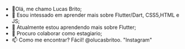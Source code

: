 - 👋Olá, me chamo Lucas Brito;
- 👀 Esou intessado em aprender mais sobre Flutter/Dart, CSS5,HTML e JS;
- 🌱 Atualmente estou aprendendo mais sobre Flutter;
- 💞️ Procuro colaborar como estagiario;
- 📫 Como me encontrar? Fácil! @olucasbritoo. "Instagram"

<!---
Lucas-27-jj/Lucas-27-jj is a ✨ special ✨ repository because its `README.md` (this file) appears on your GitHub profile.
You can click the Preview link to take a look at your changes.
--->
